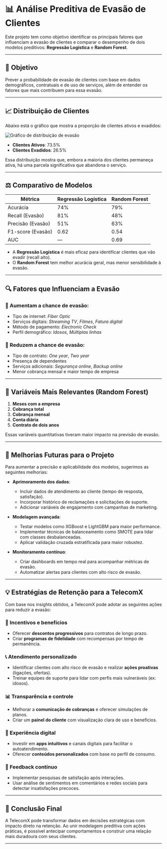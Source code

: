 # 📊 Análise Preditiva de Evasão de Clientes

Este projeto tem como objetivo identificar os principais fatores que influenciam a evasão de clientes e comparar o desempenho de dois modelos preditivos: **Regressão Logística** e **Random Forest**.

---

## 🎯 Objetivo

Prever a probabilidade de evasão de clientes com base em dados demográficos, contratuais e de uso de serviços, além de entender os fatores que mais contribuem para essa evasão.

---

## 📈 Distribuição de Clientes

Abaixo está o gráfico que mostra a proporção de clientes ativos e evadidos:

![Gráfico de distribuição de evasão](./distribuicao_evasao.png)

- **Clientes Ativos**: 73.5%  
- **Clientes Evadidos**: 26.5%

Essa distribuição mostra que, embora a maioria dos clientes permaneça ativa, há uma parcela significativa que abandona o serviço.

---

## ⚖️ Comparativo de Modelos

| Métrica                     | Regressão Logística | Random Forest      |
|----------------------------|---------------------|--------------------|
| Acurácia                   | 74%                 | 79%                |
| Recall (Evasão)            | 81%                 | 48%                |
| Precisão (Evasão)          | 51%                 | 63%                |
| F1-score (Evasão)          | 0.62                | 0.54               |
| AUC                        | —                   | 0.69               |

- A **Regressão Logística** é mais eficaz para identificar clientes que vão evadir (recall alto).
- O **Random Forest** tem melhor acurácia geral, mas menor sensibilidade à evasão.

---

## 🔍 Fatores que Influenciam a Evasão

### 🔺 Aumentam a chance de evasão:
- Tipo de internet: *Fiber Optic*
- Serviços digitais: *Streaming TV*, *Filmes*, *Fatura digital*
- Método de pagamento: *Electronic Check*
- Perfil demográfico: *Idosos*, *Múltiplas linhas*

### 🔻 Reduzem a chance de evasão:
- Tipo de contrato: *One year*, *Two year*
- Presença de dependentes
- Serviços adicionais: *Segurança online*, *Backup online*
- Menor cobrança mensal e maior tempo de empresa

---

## 🌟 Variáveis Mais Relevantes (Random Forest)

1. **Meses com a empresa**
2. **Cobrança total**
3. **Cobrança mensal**
4. **Conta diária**
5. **Contrato de dois anos**

Essas variáveis quantitativas tiveram maior impacto na previsão de evasão.

---
## 🚀 Melhorias Futuras para o Projeto

Para aumentar a precisão e aplicabilidade dos modelos, sugerimos as seguintes melhorias:

- **Aprimoramento dos dados**:
  - Incluir dados de atendimento ao cliente (tempo de resposta, satisfação).
  - Incorporar histórico de reclamações e solicitações de suporte.
  - Adicionar variáveis de engajamento com campanhas de marketing.

- **Modelagem avançada**:
  - Testar modelos como XGBoost e LightGBM para maior performance.
  - Implementar técnicas de balanceamento como SMOTE para lidar com classes desbalanceadas.
  - Aplicar validação cruzada estratificada para maior robustez.

- **Monitoramento contínuo**:
  - Criar dashboards em tempo real para acompanhar métricas de evasão.
  - Automatizar alertas para clientes com alto risco de evasão.

---

## 💡 Estratégias de Retenção para a TelecomX

Com base nos insights obtidos, a TelecomX pode adotar as seguintes ações para reduzir a evasão:

### 🎁 Incentivos e benefícios
- Oferecer **descontos progressivos** para contratos de longo prazo.
- Criar **programas de fidelidade** com recompensas por tempo de permanência.

### 📞 Atendimento personalizado
- Identificar clientes com alto risco de evasão e realizar **ações proativas** (ligações, ofertas).
- Treinar equipes de suporte para lidar com perfis mais vulneráveis (ex: idosos).

### 📊 Transparência e controle
- Melhorar a **comunicação de cobranças** e oferecer simulações de planos.
- Criar um **painel do cliente** com visualização clara de uso e benefícios.

### 📲 Experiência digital
- Investir em **apps intuitivos** e canais digitais para facilitar o autoatendimento.
- Oferecer **conteúdos personalizados** com base no perfil de consumo.

### 🔄 Feedback contínuo
- Implementar pesquisas de satisfação após interações.
- Usar análise de sentimentos em comentários e redes sociais para detectar insatisfações precoces.

---

## 🧠 Conclusão Final

A TelecomX pode transformar dados em decisões estratégicas com impacto direto na retenção. Ao unir modelagem preditiva com ações práticas, é possível antecipar comportamentos e construir uma relação mais duradoura com seus clientes.



---
